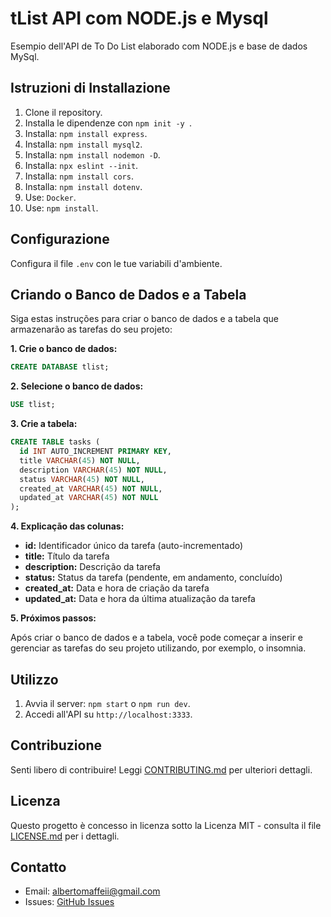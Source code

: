 # tList API com NODE.js e Mysql

Esempio dell'API de To Do List elaborado com NODE.js e base de dados MySql.

## Istruzioni di Installazione

1.  Clone il repository.
2.  Installa le dipendenze con `npm init -y `.
3.  Installa: `npm install express`.
4.  Installa: `npm install mysql2`.
5.  Installa: `npm install nodemon -D`.
6.  Installa: `npx eslint --init`.
7.  Installa: `npm install cors`.
8.  Installa: `npm install dotenv`.
9.  Use: `Docker`.
10. Use: `npm install`.

## Configurazione

Configura il file `.env` con le tue variabili d'ambiente.

## Criando o Banco de Dados e a Tabela

Siga estas instruções para criar o banco de dados e a tabela que armazenarão as tarefas do seu projeto:

**1. Crie o banco de dados:**

```sql
CREATE DATABASE tlist;
```

**2. Selecione o banco de dados:**

```sql
USE tlist;
```

**3. Crie a tabela:**

```sql
CREATE TABLE tasks (
  id INT AUTO_INCREMENT PRIMARY KEY,
  title VARCHAR(45) NOT NULL,
  description VARCHAR(45) NOT NULL,
  status VARCHAR(45) NOT NULL,
  created_at VARCHAR(45) NOT NULL,
  updated_at VARCHAR(45) NOT NULL
);
```

**4. Explicação das colunas:**

-   **id:** Identificador único da tarefa (auto-incrementado)
-   **title:** Título da tarefa
-   **description:** Descrição da tarefa
-   **status:** Status da tarefa (pendente, em andamento, concluído)
-   **created_at:** Data e hora de criação da tarefa
-   **updated_at:** Data e hora da última atualização da tarefa

**5. Próximos passos:**

Após criar o banco de dados e a tabela, você pode começar a inserir e gerenciar as tarefas do seu projeto utilizando, por exemplo, o insomnia.

## Utilizzo

1. Avvia il server: `npm start` o `npm run dev`.
2. Accedi all'API su `http://localhost:3333`.

## Contribuzione

Senti libero di contribuire! Leggi [CONTRIBUTING.md](./CONTRIBUTING.md) per ulteriori dettagli.

## Licenza

Questo progetto è concesso in licenza sotto la Licenza MIT - consulta il file [LICENSE.md](./LICENSE.md) per i dettagli.

## Contatto

-   Email: albertomaffeii@gmail.com
-   Issues: [GitHub Issues](https://github.com/albertomaffeii/api-rest/issues)
